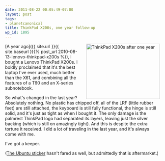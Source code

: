 ```yaml
---
date: 2011-08-22 00:05:49-07:00
layout: post
tags:
- planetcanonical
title: ThinkPad X200s, one year follow-up
wp_id: 1895
---
```

<span style="float: right; margin-left: 1em;"><a href="https://www.flickr.com/photos/fo0bar/6068206599/" title="ThinkPad X200s after one year by Ryan Finnie, on Flickr"><img src="https://farm7.static.flickr.com/6070/6068206599_748de80737_m.jpg" width="240" height="180" alt="ThinkPad X200s after one year" /></a></span>[A year ago]({{ site.url }}{{ site.baseurl }}{% post_url 2010-08-13-lenovo-thinkpad-x200s %}), I bought a Lenovo ThinkPad X200s. I boldly proclaimed that it's the best laptop I've ever used, much better than the X61, and combining all the features of a T60 and an X-series subnotebook.

So what's changed in the last year? Absolutely nothing. No plastic has chipped off, all of the LRF (little rubber feet) are still attached, the keyboard is still fully functional, the hinge is still solid, and it's just as tight as when I bought it. The only damage is the palmrest ThinkPad logo had separated its layers, leaving just the silver backing (which is still on amazingly tight). And this is despite the extra torture it received. I did a lot of traveling in the last year, and it's always come with me.

I've got a keeper.

([The Ubuntu sticker](https://www.flickr.com/photos/fo0bar/6068206821/) hasn't fared as well, but admittedly that is aftermarket.)
